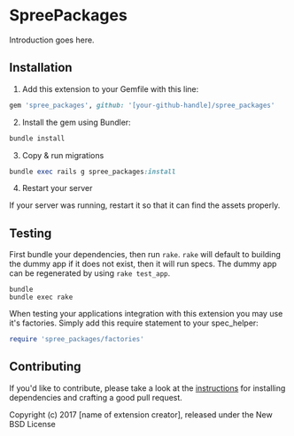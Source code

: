 SpreePackages
=============

Introduction goes here.

## Installation

1. Add this extension to your Gemfile with this line:
  ```ruby
  gem 'spree_packages', github: '[your-github-handle]/spree_packages'
  ```

2. Install the gem using Bundler:
  ```ruby
  bundle install
  ```

3. Copy & run migrations
  ```ruby
  bundle exec rails g spree_packages:install
  ```

4. Restart your server

  If your server was running, restart it so that it can find the assets properly.

## Testing

First bundle your dependencies, then run `rake`. `rake` will default to building the dummy app if it does not exist, then it will run specs. The dummy app can be regenerated by using `rake test_app`.

```shell
bundle
bundle exec rake
```

When testing your applications integration with this extension you may use it's factories.
Simply add this require statement to your spec_helper:

```ruby
require 'spree_packages/factories'
```


## Contributing

If you'd like to contribute, please take a look at the
[instructions](CONTRIBUTING.md) for installing dependencies and crafting a good
pull request.

Copyright (c) 2017 [name of extension creator], released under the New BSD License

